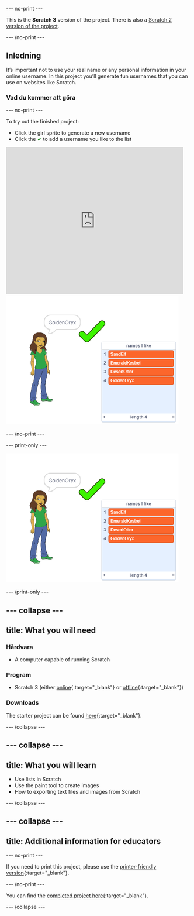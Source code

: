 \--- no-print \---

This is the **Scratch 3** version of the project. There is also a [Scratch 2 version of the project](https://projects.raspberrypi.org/en/projects/username-generator-scratch2).

\--- /no-print \---

## Inledning

It’s important not to use your real name or any personal information in your online username. In this project you’ll generate fun usernames that you can use on websites like Scratch.

### Vad du kommer att göra

\--- no-print \---

To try out the finished project:

- Click the girl sprite to generate a new username
- Click the <span style="color: green;">✔</span> to add a username you like to the list

<div class="scratch-preview">
  <iframe allowtransparency="true" width="485" height="402" src="https://scratch.mit.edu/projects/embed/292974184/?autostart=false" frameborder="0" scrolling="no"></iframe>
  <img src="images/usernames-final.png">
</div>

\--- /no-print \---

\--- print-only \---

![complete project](images/usernames-final.png)

\--- /print-only \---

## \--- collapse \---

## title: What you will need

### Hårdvara

- A computer capable of running Scratch

### Program

- Scratch 3 (either [online](http://rpf.io/scratchon){:target="_blank"} or [offline](http://rpf.io/scratchoff){:target="_blank"})

### Downloads

The starter project can be found [here](http://rpf.io/p/en/username-generator-go){:target="_blank"}.

\--- /collapse \---

## \--- collapse \---

## title: What you will learn

- Use lists in Scratch
- Use the paint tool to create images
- How to exporting text files and images from Scratch

\--- /collapse \---

## \--- collapse \---

## title: Additional information for educators

\--- no-print \---

If you need to print this project, please use the [printer-friendly version](https://projects.raspberrypi.org/en/projects/username-generator/print){:target="_blank"}.

\--- /no-print \---

You can find the [completed project here](http://rpf.io/p/en/username-generator-get){:target="_blank"}.

\--- /collapse \---